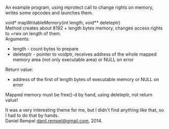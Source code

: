 An example program, using mprotect call to change rights on memory, writes some opcodes and launches them.  
  
void* mapWritableMemory(int length, void** deleteptr)  
Method creates about 8192 + length bytes memory, changes access rights to +rwx on length of them.  
Arguments:  
* length - count bytes to prepare  
* deleteptr - pointer to voidptr, receives address of the whole mapped memory area (not only executable area) or NULL on error  
  
Return value: 
* address of the first of length bytes of executable memory or NULL on error  
  
Mapped memory must be free()-d by hand, using deleteptr, not return value!  
  
It was a very interesting theme for me, but I didn't find anything like that, so I had to do that by hands.  
Daniel Rempel <danil.rempel@gmail.com>, 2014.
